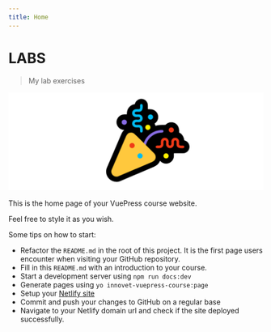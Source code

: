 ```yaml
---
title: Home
---
```


# LABS

> My lab exercises

![Success](./assets/success.png)

This is the home page of your VuePress course website.

Feel free to style it as you wish.

Some tips on how to start:

* Refactor the `README.md` in the root of this project. It is the first page users encounter when visiting your GitHub repository.
* Fill in this `README.md` with an introduction to your course.
* Start a development server using `npm run docs:dev`
* Generate pages using `yo innovet-vuepress-course:page`
* Setup your [Netlify site](https://www.netlify.com/)
* Commit and push your changes to GitHub on a regular base
* Navigate to your Netlify domain url and check if the site deployed successfully.
